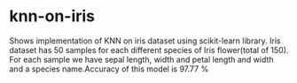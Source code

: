 # knn-on-iris
Shows implementation of KNN on iris dataset using scikit-learn library. Iris dataset has 50 samples for each different species of Iris flower(total of 150). For each sample we have sepal length, width and petal length and width and a species name.Accuracy of this model is 97.77 %
